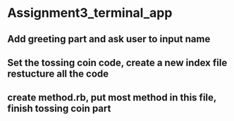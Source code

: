 # Assignment3_terminal_app

## Add greeting part and ask user to input name

## Set the tossing coin code, create a new index file restucture all the code

## create method.rb, put most method in this file, finish tossing coin part
